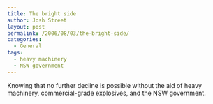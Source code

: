 ```yaml
---
title: The bright side
author: Josh Street
layout: post
permalink: /2006/08/03/the-bright-side/
categories:
  - General
tags:
  - heavy machinery
  - NSW government
---
```

Knowing that no further decline is possible without the aid of heavy machinery, commercial-grade explosives, and the NSW government.